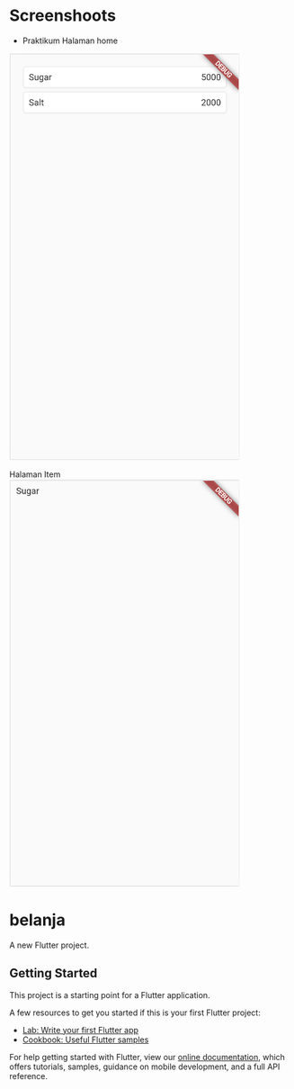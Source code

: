 
# Screenshoots
- Praktikum
Halaman home <br>

![screenshoot](image/praktikum.PNG)

Halaman Item <br>
![screenshoot](image/praktikum2.PNG)

# belanja

A new Flutter project.

## Getting Started

This project is a starting point for a Flutter application.

A few resources to get you started if this is your first Flutter project:

- [Lab: Write your first Flutter app](https://flutter.dev/docs/get-started/codelab)
- [Cookbook: Useful Flutter samples](https://flutter.dev/docs/cookbook)

For help getting started with Flutter, view our
[online documentation](https://flutter.dev/docs), which offers tutorials,
samples, guidance on mobile development, and a full API reference.
